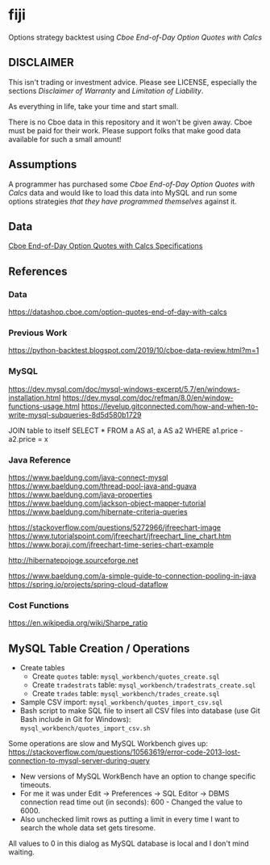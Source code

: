 # fiji
Options strategy backtest using *Cboe End-of-Day Option Quotes with Calcs*

## DISCLAIMER 

This isn't trading or investment advice. Please see LICENSE, especially the sections *Disclaimer of Warranty* and *Limitation of Liability*. 

As everything in life, take your time and start small. 

There is no Cboe data in this repository and it won't be given away. Cboe must be paid for their work. Please support folks that make good data available for such a small amount!

## Assumptions

A programmer has purchased some *Cboe End-of-Day Option Quotes with Calcs* data and would like to load this data into MySQL and run some options strategies *that they have programmed themselves* against it. 

## Data

[Cboe End-of-Day Option Quotes with Calcs Specifications](https://datashop.cboe.com/documents/end_of_day_option_quotes_with_calcs_layout.pdf)

## References

### Data

https://datashop.cboe.com/option-quotes-end-of-day-with-calcs

### Previous Work

https://python-backtest.blogspot.com/2019/10/cboe-data-review.html?m=1

### MySQL

https://dev.mysql.com/doc/mysql-windows-excerpt/5.7/en/windows-installation.html
https://dev.mysql.com/doc/refman/8.0/en/window-functions-usage.html
https://levelup.gitconnected.com/how-and-when-to-write-mysql-subqueries-8d5d580b1729

JOIN table to itself 
SELECT * FROM a AS a1, a AS a2 WHERE a1.price - a2.price = x

### Java Reference

https://www.baeldung.com/java-connect-mysql
https://www.baeldung.com/thread-pool-java-and-guava
https://www.baeldung.com/java-properties
https://www.baeldung.com/jackson-object-mapper-tutorial
https://www.baeldung.com/hibernate-criteria-queries

https://stackoverflow.com/questions/5272966/jfreechart-image
https://www.tutorialspoint.com/jfreechart/jfreechart_line_chart.htm
https://www.boraji.com/jfreechart-time-series-chart-example

http://hibernatepojoge.sourceforge.net

https://www.baeldung.com/a-simple-guide-to-connection-pooling-in-java
https://spring.io/projects/spring-cloud-dataflow

### Cost Functions

https://en.wikipedia.org/wiki/Sharpe_ratio

## MySQL Table Creation / Operations

* Create tables
   * Create `quotes` table: `mysql_workbench/quotes_create.sql`
   * Create `tradestrats` table: `mysql_workbench/tradestrats_create.sql`
   * Create `trades` table: `mysql_workbench/trades_create.sql`
* Sample CSV import: `mysql_workbench/quotes_import_csv.sql`
* Bash script to make SQL file to insert all CSV files into database (use Git Bash include in Git for Windows): `mysql_workbench/quotes_import_csv.sh`

Some operations are slow and MySQL Workbench gives up: https://stackoverflow.com/questions/10563619/error-code-2013-lost-connection-to-mysql-server-during-query
* New versions of MySQL WorkBench have an option to change specific timeouts.
* For me it was under Edit → Preferences → SQL Editor → DBMS connection read time out (in seconds): 600 - Changed the value to 6000.
* Also unchecked limit rows as putting a limit in every time I want to search the whole data set gets tiresome.

All values to 0 in this dialog as MySQL database is local and I don't mind waiting.
